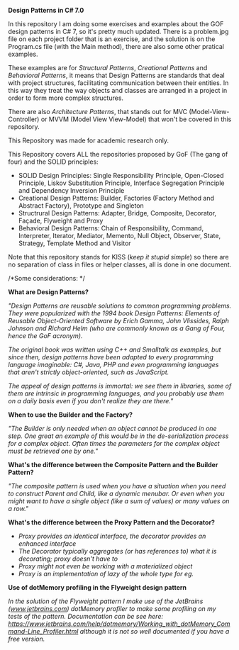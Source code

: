 <b>Design Patterns in C# 7.0</b>


In this repository I am doing some exercises and examples about the GOF design patterns in C# 7, so it's pretty much updated. There is a problem.jpg file on each project folder that is an exercise, and the solution is on the Program.cs file (with the Main method), there are also some other pratical examples.

These examples are for <i>Structural Patterns</i>, <i>Creational Patterns</i> and <i>Behavioral Patterns</i>, it means that Design Patterns are standards that deal with project structures, facilitating communication between their entities. In this way they treat the way objects and classes are arranged in a project in order to form more complex structures.

There are also <i>Architecture Patterns</i>, that stands out for MVC (Model-View-Controller) or MVVM (Model View View-Model) that won't be covered in this repository.

This Repository was made for academic research only.

This Repository covers ALL the repositories proposed by GoF (The gang of four) and the SOLID principles:

<ul>
<li>SOLID Design Principles: Single Responsibility Principle, Open-Closed Principle, Liskov Substitution Principle, Interface Segregation Principle and Dependency Inversion Principle</li>
<li>Creational Design Patterns: Builder, Factories (Factory Method and Abstract Factory), Prototype and Singleton</li>
<li>Structrural Design Patterns: Adapter, Bridge, Composite, Decorator, Façade, Flyweight and Proxy</li>
<li>Behavioral Design Patterns: Chain of Responsibility, Command, Interpreter, Iterator, Mediator, Memento, Null Object, Observer, State, Strategy, Template Method and Visitor</li>
</ul>


Note that this repository stands for KISS (<i>keep it stupid simple</i>) so there are no separation of class in files or helper classes, all is done in one document.

/*Some considerations: */

<b>What are Design Patterns?</b>

<i>"Design Patterns are reusable solutions to common programming problems. They were popularized with the 1994 book Design Patterns: Elements of Reusable
Object-Oriented Software by Erich Gamma, John Vlissides, Ralph Johnson and Richard Helm (who are commonly known as a Gang of Four, hence the GoF acronym).

The original book was written using C++ and Smalltalk as examples, but since then, design patterns have been adapted to every programming language imaginable: C#, Java, PHP and even programming languages that aren't strictly object-oriented, such as JavaScript.

The appeal of design patterns is immortal: we see them in libraries, some of them are intrinsic in programming languages, and you probably use them on a daily basis even if you don't realize they are there."</i>

<b>When to use the Builder and the Factory?</b>

 <i>"The Builder is only needed when an object cannot be produced in one step. One great an example of this would be in the de-serialization process for a complex object. Often times the parameters for the complex object must be retrieved one by one."</i>
 
<b>What's the difference between the Composite Pattern and the Builder Pattern?</b>
 
 <i>"The composite pattern is used when you have a situation when you need to construct Parent and Child, like a dynamic menubar. Or even when you might want to have a single object (like a sum of values) or many values on a row."</i>
 
 <b>What's the difference between the Proxy Pattern and the Decorator?</b>
 
 <i>
 <ul>
 <li>Proxy provides an identical interface, the decorator provides an enhanced interface</li>
 <li>The Decorator typically aggregates (or has references to) what it is decorating; proxy doesn't have to </li>
 <li>Proxy might not even be working with a materialized object</li>
 <li>Proxy is an implementation of lazy of the whole type for eg.</li>

 </ul>
 </i>
 
 <b>Use of dotMemory profiling in the Flyweight design pattern</b>
 
 <i>In the solution of the Flyweight pattern I make use of the JetBrains (www.jetbrains.com) dotMemory profiler to make some profiling on my tests of the pattern. Documentation can be see here: https://www.jetbrains.com/help/dotmemory/Working_with_dotMemory_Command-Line_Profiler.html although it is not so well documented if you have a free version.</i>